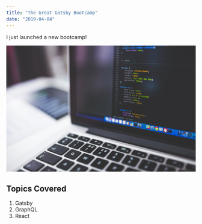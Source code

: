 ```yaml
---
title: "The Great Gatsby Bootcamp"
date: "2019-04-04"
---
```


I just launched a new bootcamp!

![Laptop](./img.jpeg)

## Topics Covered

1. Gatsby
2. GraphQL
3. React
